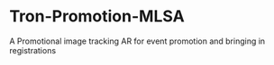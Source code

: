# Tron-Promotion-MLSA
A Promotional image tracking AR for event promotion and bringing in registrations

